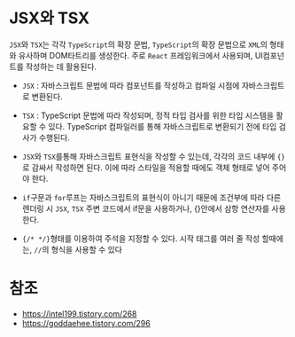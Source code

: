 # JSX와 TSX

`JSX`와 `TSX`는 각각 `TypeScript`의 확장 문법, `TypeScript`의 확장 문법으로 `XML`의 형태와 유사하며 DOM타트리를 생성한다. 주로 `React` 프레임워크에서 사용되며, UI컴포넌트를 작성하는 데 활용된다.

* `JSX` : 자바스크립트 문법에 따라 컴포넌트를 작성하고 컴파일 시점에 자바스크립트로 변환된다.

* `TSX` : TypeScript 문법에 따라 작성되며, 정적 타입 검사를 위한 타입 시스템을 활요할 수 있다. TypeScript 컴파일러를 통해 자바스크립트로 변환되기 전에 타입 검사가 수행된다.

* `JSX`와 `TSX`를통해 자바스크립트 표현식을 작성할 수 있는데, 각각의 코드 내부에 `{}`로 감싸서 작성하면 된다. 이에 따라 스타일을 적용할 때에도 객체 형태로 넣어 주어야 한다.

* `if`구문과 `for`루프는 자바스크립트의 표현식이 아니기 때문에 조건부에 따라 다른 렌더링 시 `JSX`, `TSX` 주변 코드에서 if문을 사용하거나, {}안에서 삼항 연산자를 사용한다.

* `{/* */}`형태를 이용하여 주석을 지정할 수 있다. 시작 태그를 여러 줄 작성 할때에는, `//`의 형식을 사용할 수 있다


# 참조

* https://intel199.tistory.com/268
* https://goddaehee.tistory.com/296